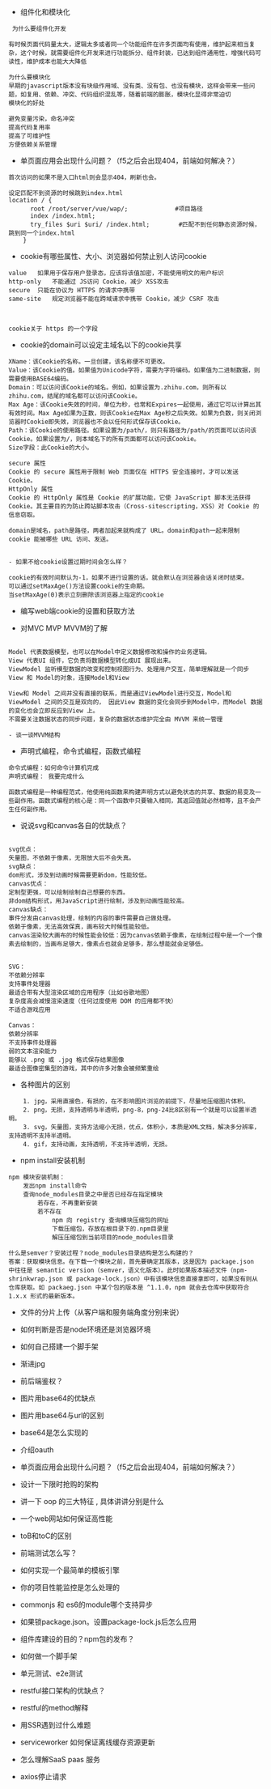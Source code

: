 - 组件化和模块化
```
 为什么要组件化开发

有时候页面代码量太大，逻辑太多或者同一个功能组件在许多页面均有使用，维护起来相当复杂，这个时候，就需要组件化开发来进行功能拆分、组件封装，已达到组件通用性，增强代码可读性，维护成本也能大大降低

为什么要模块化
早期的javascript版本没有块级作用域、没有类、没有包、也没有模块，这样会带来一些问题，如复用、依赖、冲突、代码组织混乱等，随着前端的膨胀，模块化显得非常迫切
模块化的好处

避免变量污染，命名冲突
提高代码复用率
提高了可维护性
方便依赖关系管理

```

- 单页面应用会出现什么问题？（f5之后会出现404，前端如何解决？）
``` 
首次访问的如果不是入口html则会显示404，刷新也会。

设定匹配不到资源的时候跳到index.html
location / {
      root /root/server/vue/wap/;             #项目路径
      index /index.html;                        
      try_files $uri $uri/ /index.html;        #匹配不到任何静态资源时候，跳到同一个index.html
    }

```

- cookie有哪些属性、大小、浏览器如何禁止别人访问cookie
``` 
value	如果用于保存用户登录态，应该将该值加密，不能使用明文的用户标识
http-only	不能通过 JS访问 Cookie，减少 XSS攻击
secure	只能在协议为 HTTPS 的请求中携带
same-site	规定浏览器不能在跨域请求中携带 Cookie，减少 CSRF 攻击



cookie关于 https 的一个字段

```
- cookie的domain可以设定主域名以下的cookie共享
``` 
XName：该Cookie的名称。一旦创建，该名称便不可更改。
Value：该Cookie的值。如果值为Unicode字符，需要为字符编码。如果值为二进制数据，则需要使用BASE64编码。
Domain：可以访问该Cookie的域名。例如，如果设置为.zhihu.com，则所有以zhihu.com，结尾的域名都可以访问该Cookie。
Max Age：该Cookie失效的时间，单位为秒，也常和Expires一起使用，通过它可以计算出其有效时间。Max Age如果为正数，则该Cookie在Max Age秒之后失效。如果为负数，则关闭浏览器时Cookie即失效，浏览器也不会以任何形式保存该Cookie。
Path：该Cookie的使用路径。如果设置为/path/，则只有路径为/path/的页面可以访问该Cookie。如果设置为/，则本域名下的所有页面都可以访问该Cookie。
Size字段：此Cookie的大小。

secure 属性
Cookie 的 secure 属性用于限制 Web 页面仅在 HTTPS 安全连接时，才可以发送 Cookie。
HttpOnly 属性
Cookie 的 HttpOnly 属性是 Cookie 的扩展功能，它使 JavaScript 脚本无法获得 Cookie。其主要目的为防止跨站脚本攻击（Cross-sitescripting，XSS）对 Cookie 的信息窃取。

domain是域名，path是路径，两者加起来就构成了 URL。domain和path一起来限制 cookie 能被哪些 URL 访问、发送。


- 如果不给cookie设置过期时间会怎么样？

cookie的有效时间默认为-1，如果不进行设置的话，就会默认在浏览器会话关闭时结束。
可以通过setMaxAge()方法设置cookie的生命期。
当setMaxAge(0)表示立刻删除该浏览器上指定的cookie
```
- 编写web端cookie的设置和获取方法

- 对MVC MVP MVVM的了解
``` 

Model 代表数据模型，也可以在Model中定义数据修改和操作的业务逻辑。
View 代表UI 组件，它负责将数据模型转化成UI 展现出来。
ViewModel 监听模型数据的改变和控制视图行为、处理用户交互，简单理解就是一个同步View 和 Model的对象，连接Model和View

View和 Model 之间并没有直接的联系，而是通过ViewModel进行交互，Model和 ViewModel 之间的交互是双向的， 因此View 数据的变化会同步到Model中，而Model 数据的变化也会立即反应到View 上。
不需要关注数据状态的同步问题，复杂的数据状态维护完全由 MVVM 来统一管理

- 谈一谈MVVM结构
```
- 声明式编程，命令式编程，函数式编程
``` 
命令式编程：如何命令计算机完成
声明式编程： 我要完成什么

函数式编程是一种编程范式，他使用纯函数来构建声明方式以避免状态的共享、数据的易变及一些副作用。函数式编程的核心是：同一个函数中只要输入相同，其返回值就必然相等，且不会产生任何副作用。

```

- 说说svg和canvas各自的优缺点？
```  

svg优点：
矢量图，不依赖于像素，无限放大后不会失真。
svg缺点：
dom形式，涉及到动画时候需要更新dom，性能较低。
canvas优点：
定制型更强，可以绘制绘制自己想要的东西。
非dom结构形式，用JavaScript进行绘制，涉及到动画性能较高。
canvas缺点：
事件分发由canvas处理，绘制的内容的事件需要自己做处理。
依赖于像素，无法高效保真，画布较大时候性能较低。
canvas渲染较大画布的时候性能会较低：因为canvas依赖于像素，在绘制过程中是一个一个像素去绘制的，当画布足够大，像素点也就会足够多，那么想能就会足够低。


SVG：
不依赖分辨率
支持事件处理器
最适合带有大型渲染区域的应用程序（比如谷歌地图）
复杂度高会减慢渲染速度（任何过度使用 DOM 的应用都不快）
不适合游戏应用

Canvas：
依赖分辨率
不支持事件处理器
弱的文本渲染能力
能够以 .png 或 .jpg 格式保存结果图像
最适合图像密集型的游戏，其中的许多对象会被频繁重绘

```



- 各种图片的区别

``` 
  	1. jpg，采用直接色，有损的，在不影响图片浏览的前提下，尽量地压缩图片体积。
  	2. png，无损，支持透明与半透明，png-8，png-24比8区别有一个就是可以设置半透明。
  	3. svg，矢量图，支持方法缩小无损，优点，体积小，本质是XML文档，解决多分辨率，支持透明不支持半透明。
  	4. gif，支持动画，支持透明，不支持半透明，无损。
```
- npm install安装机制
``` 
npm 模块安装机制：
    发出npm install命令
    查询node_modules目录之中是否已经存在指定模块
        若存在，不再重新安装
        若不存在
            npm 向 registry 查询模块压缩包的网址
            下载压缩包，存放在根目录下的.npm目录里
            解压压缩包到当前项目的node_modules目录

什么是semver？安装过程？node_modules目录结构是怎么构建的？
答案：获取模块信息。在下载一个模块之前，首先要确定其版本，这是因为 package.json 中往往是 semantic version（semver，语义化版本）。此时如果版本描述文件（npm-shrinkwrap.json 或 package-lock.json）中有该模块信息直接拿即可，如果没有则从仓库获取。如 packaeg.json 中某个包的版本是 ^1.1.0，npm 就会去仓库中获取符合 1.x.x 形式的最新版本。
```

- 文件的分片上传（从客户端和服务端角度分别来说）
- 如何判断是否是node环境还是浏览器环境
- 如何自己搭建一个脚手架
- 渐进jpg
- 前后端鉴权？
- 图片用base64的优缺点
- 图片用base64与url的区别
- base64是怎么实现的
- 介绍oauth
- 单页面应用会出现什么问题？（f5之后会出现404，前端如何解决？）
- 设计一下限时抢购的架构

- 讲一下 oop 的三大特征 , 具体讲讲分别是什么


- 一个web网站如何保证高性能
- toB和toC的区别
- 前端测试怎么写？

- 如何实现一个最简单的模板引擎
- 你的项目性能监控是怎么处理的
- commonjs 和 es6的module哪个支持异步
- 如果锁package.json。设置package-lock.js后怎么应用
- 组件库建设的目的？npm包的发布？
- 如何做一个脚手架
- 单元测试、e2e测试
- restful接口架构的优缺点？
- restful的method解释
- 用SSR遇到过什么难题
- serviceworker 如何保证离线缓存资源更新

- 怎么理解SaaS paas 服务
- axios停止请求
